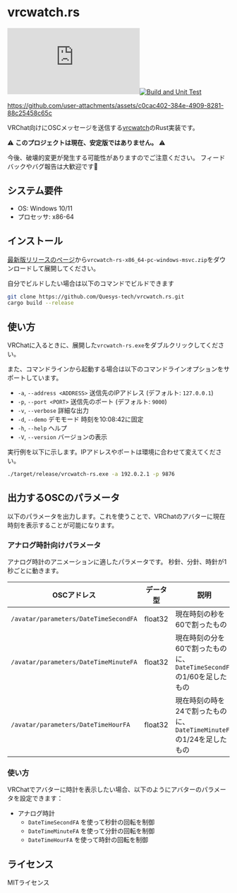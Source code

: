 # vrcwatch.rs

![GitHub Release](https://img.shields.io/github/v/release/Quesys-tech/vrcwatch.rs)[![Build and Unit Test](https://github.com/Quesys-tech/vrcwatch.rs/actions/workflows/build_test.yml/badge.svg)](https://github.com/Quesys-tech/vrcwatch.rs/actions/workflows/build_test.yml)


https://github.com/user-attachments/assets/c0cac402-384e-4909-8281-88c25458c65c

VRChat向けにOSCメッセージを送信する[vrcwatch](https://github.com/mezum/vrcwatch)のRust実装です。

⚠️ **このプロジェクトは現在、安定版ではありません。** ⚠️

今後、破壊的変更が発生する可能性がありますのでご注意ください。
フィードバックやバグ報告は大歓迎です🎉

## システム要件

- OS: Windows 10/11
- プロセッサ: x86-64

## インストール

[最新版リリースのページ](https://github.com/Quesys-tech/vrcwatch.rs/releases/latest)から`vrcwatch-rs-x86_64-pc-windows-msvc.zip`をダウンロードして展開してください。

自分でビルドしたい場合は以下のコマンドでビルドできます
```bash
git clone https://github.com/Quesys-tech/vrcwatch.rs.git
cargo build --release
```

## 使い方

VRChatに入るときに、展開した`vrcwatch-rs.exe`をダブルクリックしてください。

また、コマンドラインから起動する場合は以下のコマンドラインオプションをサポートしています。

-  `-a`, `--address <ADDRESS>` 送信先のIPアドレス (デフォルト: `127.0.0.1`)
-  `-p`, `--port <PORT>`       送信先のポート (デフォルト: `9000`)
-  `-v`, `--verbose`           詳細な出力
-  `-d`, `--demo`              デモモード 時刻を10:08:42に固定
-  `-h`, `--help`              ヘルプ
-  `-V`, `--version`           バージョンの表示

実行例を以下に示します。IPアドレスやポートは環境に合わせて変えてください。
```bash
./target/release/vrcwatch-rs.exe -a 192.0.2.1 -p 9876
```

## 出力するOSCのパラメータ

以下のパラメータを出力します。これを使うことで、VRChatのアバターに現在時刻を表示することが可能になります。

### アナログ時計向けパラメータ

アナログ時計のアニメーションに適したパラメータです。
秒針、分針、時針が1秒ごとに動きます。

| OSCアドレス                           | データ型 | 説明                                                                 |
| ------------------------------------- | -------- | -------------------------------------------------------------------- |
| `/avatar/parameters/DateTimeSecondFA` | float32  | 現在時刻の秒を60で割ったもの                                         |
| `/avatar/parameters/DateTimeMinuteFA` | float32  | 現在時刻の分を60で割ったものに、`DateTimeSecondFA`の1/60を足したもの |
| `/avatar/parameters/DateTimeHourFA`   | float32  | 現在時刻の時を24で割ったものに、`DateTimeMinuteFA`の1/24を足したもの |

### 使い方

VRChatでアバターに時計を表示したい場合、以下のようにアバターのパラメータを設定できます：

- アナログ時計
  - `DateTimeSecondFA` を使って秒針の回転を制御
  - `DateTimeMinuteFA` を使って分針の回転を制御
  - `DateTimeHourFA` を使って時針の回転を制御

## ライセンス

MITライセンス
